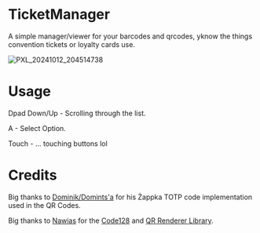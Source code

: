 # TicketManager
A simple manager/viewer for your barcodes and qrcodes, yknow the things convention tickets or loyalty cards use.

![PXL_20241012_204514738](https://github.com/user-attachments/assets/eb80caf0-3bfd-4bca-8290-c6503b688440)

# Usage
Dpad Down/Up - Scrolling through the list.

A - Select Option.

Touch -  ... touching buttons lol


# Credits

Big thanks to [Dominik/Domints'a](https://github.com/domints) for his Żappka TOTP code implementation used in the QR Codes.


Big thanks to [Nawias](https://github.com/Nawias) for the [Code128](https://github.com/Nawias/bar128-love) and [QR Renderer Library](https://github.com/Nawias/love-qrcode). 
